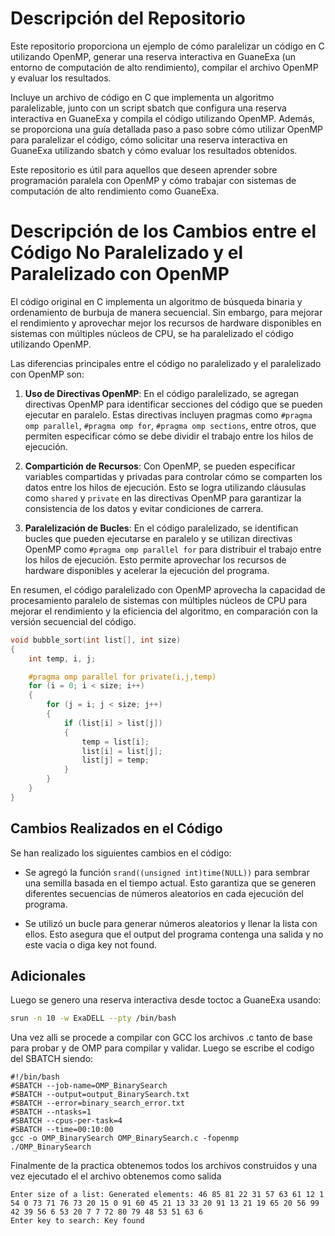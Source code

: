 
# Descripción del Repositorio

Este repositorio proporciona un ejemplo de cómo paralelizar un código en C utilizando OpenMP, generar una reserva interactiva en GuaneExa (un entorno de computación de alto rendimiento), compilar el archivo OpenMP y evaluar los resultados.

Incluye un archivo de código en C que implementa un algoritmo paralelizable, junto con un script sbatch que configura una reserva interactiva en GuaneExa y compila el código utilizando OpenMP. Además, se proporciona una guía detallada paso a paso sobre cómo utilizar OpenMP para paralelizar el código, cómo solicitar una reserva interactiva en GuaneExa utilizando sbatch y cómo evaluar los resultados obtenidos.

Este repositorio es útil para aquellos que deseen aprender sobre programación paralela con OpenMP y cómo trabajar con sistemas de computación de alto rendimiento como GuaneExa.


# Descripción de los Cambios entre el Código No Paralelizado y el Paralelizado con OpenMP

El código original en C implementa un algoritmo de búsqueda binaria y ordenamiento de burbuja de manera secuencial. Sin embargo, para mejorar el rendimiento y aprovechar mejor los recursos de hardware disponibles en sistemas con múltiples núcleos de CPU, se ha paralelizado el código utilizando OpenMP.

Las diferencias principales entre el código no paralelizado y el paralelizado con OpenMP son:

1. **Uso de Directivas OpenMP**: En el código paralelizado, se agregan directivas OpenMP para identificar secciones del código que se pueden ejecutar en paralelo. Estas directivas incluyen pragmas como `#pragma omp parallel`, `#pragma omp for`, `#pragma omp sections`, entre otros, que permiten especificar cómo se debe dividir el trabajo entre los hilos de ejecución.

2. **Compartición de Recursos**: Con OpenMP, se pueden especificar variables compartidas y privadas para controlar cómo se comparten los datos entre los hilos de ejecución. Esto se logra utilizando cláusulas como `shared` y `private` en las directivas OpenMP para garantizar la consistencia de los datos y evitar condiciones de carrera.

3. **Paralelización de Bucles**: En el código paralelizado, se identifican bucles que pueden ejecutarse en paralelo y se utilizan directivas OpenMP como `#pragma omp parallel for` para distribuir el trabajo entre los hilos de ejecución. Esto permite aprovechar los recursos de hardware disponibles y acelerar la ejecución del programa.

En resumen, el código paralelizado con OpenMP aprovecha la capacidad de procesamiento paralelo de sistemas con múltiples núcleos de CPU para mejorar el rendimiento y la eficiencia del algoritmo, en comparación con la versión secuencial del código.

```c
void bubble_sort(int list[], int size)
{
    int temp, i, j;

    #pragma omp parallel for private(i,j,temp)
    for (i = 0; i < size; i++)
    {
        for (j = i; j < size; j++)
        {
            if (list[i] > list[j])
            {
                temp = list[i];
                list[i] = list[j];
                list[j] = temp;
            }
        }
    }
}
```
## Cambios Realizados en el Código

Se han realizado los siguientes cambios en el código:

- Se agregó la función `srand((unsigned int)time(NULL))` para sembrar una semilla basada en el tiempo actual. Esto garantiza que se generen diferentes secuencias de números aleatorios en cada ejecución del programa.

- Se utilizó un bucle para generar números aleatorios y llenar la lista con ellos. Esto asegura que el output del programa contenga una salida y no este vacia o diga key not found.

## Adicionales
Luego se genero una reserva interactiva desde toctoc a GuaneExa usando:
```sh
srun -n 10 -w ExaDELL --pty /bin/bash
```

Una vez alli se procede a compilar con GCC los archivos .c tanto de base para probar y de OMP para compilar y validar.
Luego se escribe el codigo del SBATCH siendo: 
```sbatch
#!/bin/bash
#SBATCH --job-name=OMP_BinarySearch
#SBATCH --output=output_BinarySearch.txt
#SBATCH --error=binary_search_error.txt
#SBATCH --ntasks=1
#SBATCH --cpus-per-task=4
#SBATCH --time=00:10:00
gcc -o OMP_BinarySearch OMP_BinarySearch.c -fopenmp
./OMP_BinarySearch

```
Finalmente de la practica obtenemos todos los archivos construidos y una vez ejecutado el el archivo obtenemos como salida 

```
Enter size of a list: Generated elements: 46 85 81 22 31 57 63 61 12 1 54 0 73 71 76 73 20 15 0 91 60 45 21 13 33 20 91 13 21 19 65 20 56 99 42 39 56 6 53 20 7 7 72 80 79 48 53 51 63 6 
Enter key to search: Key found
```